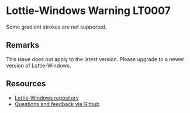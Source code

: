 [comment]: # (deprecated)
[comment]: # (name:GradientStrokeIsNotSupported)
[comment]: # (text:{linearOrRadial} gradient stroke with {combination} is not supported.)

# Lottie-Windows Warning LT0007

Some gradient strokes are not supported.

## Remarks
This issue does not apply to the latest version. Please upgrade to a newer version of Lottie-Windows.

## Resources

* [Lottie-Windows repository](https://aka.ms/lottie)
* [Questions and feedback via Github](https://github.com/windows-toolkit/Lottie-Windows/issues)
